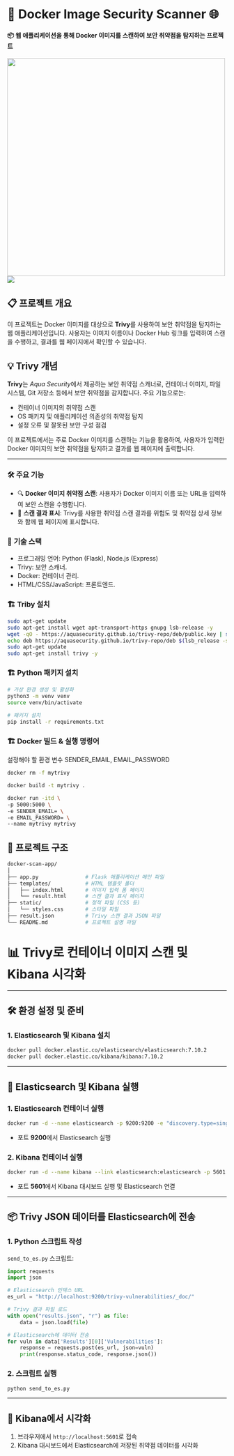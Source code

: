 # 🚀 Docker Image Security Scanner 🌐

#### 📦 웹 애플리케이션을 통해 Docker 이미지를 스캔하여 보안 취약점을 탐지하는 프로젝트

<img src="images/demo.gif" style="height:500px"/>

<img src="images/gmail.png"/>

## 📋 프로젝트 개요

이 프로젝트는 Docker 이미지를 대상으로 <strong>Trivy</strong>를 사용하여 보안 취약점을 탐지하는 웹 애플리케이션입니다. 사용자는 이미지 이름이나 Docker Hub 링크를 입력하여 스캔을 수행하고, 결과를 웹 페이지에서 확인할 수 있습니다.

<h2>💡 Trivy 개념</h2>
<p><strong>Trivy</strong>는 <em>Aqua Security</em>에서 제공하는 보안 취약점 스캐너로, 컨테이너 이미지, 파일 시스템, Git 저장소 등에서 보안 취약점을 감지합니다. 주요 기능으로는:</p>
<ul>
  <li>컨테이너 이미지의 취약점 스캔</li>
  <li>OS 패키지 및 애플리케이션 의존성의 취약점 탐지</li>
  <li>설정 오류 및 잘못된 보안 구성 점검</li>
</ul>
<p>이 프로젝트에서는 주로 Docker 이미지를 스캔하는 기능을 활용하여, 사용자가 입력한 Docker 이미지의 보안 취약점을 탐지하고 결과를 웹 페이지에 출력합니다.</p>

---

### 🛠️ 주요 기능

-   🔍 **Docker 이미지 취약점 스캔**: 사용자가 Docker 이미지 이름 또는 URL을 입력하여 보안 스캔을 수행합니다.
-   📄 **스캔 결과 표시**: Trivy를 사용한 취약점 스캔 결과를 위험도 및 취약점 상세 정보와 함께 웹 페이지에 표시합니다.

### 🔧 **기술 스택**

-   프로그래밍 언어: Python (Flask), Node.js (Express)
-   Trivy: 보안 스캐너.
-   Docker: 컨테이너 관리.
-   HTML/CSS/JavaScript: 프론트엔드.

### 🏗️ Triby 설치

```bash
sudo apt-get update
sudo apt-get install wget apt-transport-https gnupg lsb-release -y
wget -qO - https://aquasecurity.github.io/trivy-repo/deb/public.key | sudo apt-key add -
echo deb https://aquasecurity.github.io/trivy-repo/deb $(lsb_release -sc) main | sudo tee -a /etc/apt/sources.list.d/trivy.list
sudo apt-get update
sudo apt-get install trivy -y
```

### 🏗️ Python 패키지 설치

```bash
# 가상 환경 생성 및 활성화
python3 -m venv venv
source venv/bin/activate

# 패키지 설치
pip install -r requirements.txt
```

### 🏗️ Docker 빌드 & 실행 명령어

설정해야 할 환경 변수 SENDER_EMAIL, EMAIL_PASSWORD

```bash
docker rm -f mytrivy

docker build -t mytrivy .

docker run -itd \
-p 5000:5000 \
-e SENDER_EMAIL= \
-e EMAIL_PASSWORD= \
--name mytrivy mytrivy
```

## 📂 프로젝트 구조

```bash
docker-scan-app/
│
├── app.py               # Flask 애플리케이션 메인 파일
├── templates/           # HTML 템플릿 폴더
│   ├── index.html       # 이미지 입력 폼 페이지
│   └── result.html      # 스캔 결과 표시 페이지
├── static/              # 정적 파일 (CSS 등)
│   └── styles.css       # 스타일 파일
├── result.json          # Trivy 스캔 결과 JSON 파일
└── README.md            # 프로젝트 설명 파일
```

# 📊 Trivy로 컨테이너 이미지 스캔 및 Kibana 시각화

---

## 🛠️ 환경 설정 및 준비

### 1. Elasticsearch 및 Kibana 설치
```bash
docker pull docker.elastic.co/elasticsearch/elasticsearch:7.10.2
docker pull docker.elastic.co/kibana/kibana:7.10.2
```

---

## 🚀 Elasticsearch 및 Kibana 실행

### 1. Elasticsearch 컨테이너 실행
```bash
docker run -d --name elasticsearch -p 9200:9200 -e "discovery.type=single-node" docker.elastic.co/elasticsearch/elasticsearch:7.10.2
```
- 포트 **9200**에서 Elasticsearch 실행

### 2. Kibana 컨테이너 실행
```bash
docker run -d --name kibana --link elasticsearch:elasticsearch -p 5601:5601 docker.elastic.co/kibana/kibana:7.10.2
```
- 포트 **5601**에서 Kibana 대시보드 실행 및 Elasticsearch 연결

---


## 📦 Trivy JSON 데이터를 Elasticsearch에 전송

### 1. Python 스크립트 작성

`send_to_es.py` 스크립트:
```python
import requests
import json

# Elasticsearch 인덱스 URL
es_url = "http://localhost:9200/trivy-vulnerabilities/_doc/"

# Trivy 결과 파일 로드
with open("results.json", "r") as file:
    data = json.load(file)

# Elasticsearch에 데이터 전송
for vuln in data['Results'][0]['Vulnerabilities']:
    response = requests.post(es_url, json=vuln)
    print(response.status_code, response.json())
```

### 2. 스크립트 실행
```bash
python send_to_es.py
```

---

## 🎨 Kibana에서 시각화

1. 브라우저에서 `http://localhost:5601`로 접속
2. Kibana 대시보드에서 Elasticsearch에 저장된 취약점 데이터를 시각화
